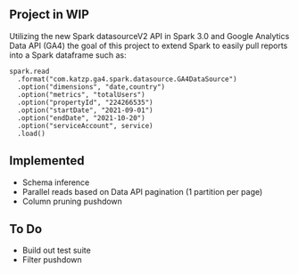 ## Project in WIP
Utilizing the new Spark datasourceV2 API in Spark 3.0 and Google Analytics Data API (GA4) 
the goal of this project to extend Spark to easily pull reports into a
Spark dataframe such as:
```
spark.read
  .format("com.katzp.ga4.spark.datasource.GA4DataSource")
  .option("dimensions", "date,country")
  .option("metrics", "totalUsers")
  .option("propertyId", "224266535")
  .option("startDate", "2021-09-01")
  .option("endDate", "2021-10-20")
  .option("serviceAccount", service)
  .load()
```

## Implemented
- Schema inference
- Parallel reads based on Data API pagination (1 partition per page)
- Column pruning pushdown

## To Do
- Build out test suite
- Filter pushdown
